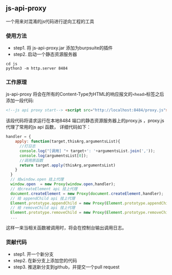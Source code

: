 ## js-api-proxy 
一个用来对混淆的js代码进行逆向工程的工具

### 使用方法
- step1. 将 js-api-proxy.jar 添加为burpsuite的插件
- step2. 启动一个静态资源服务器
```
cd js
python3 -m http.server 8484 
```

### 工作原理
js-api-proxy 将会在所有的Content-Type为HTML的响应报文的`<head>`标签之后添加一段代码:
```html 
<!--js api proxy start--> <script src="http://localhost:8484/proxy.js"></script><!--js api proxy end-->
```
该段代码将请求运行在本地8484 端口的静态资源服务器上的proxy.js ，proxy.js 代理了常用的js api 函数， 详细代码如下：
```javascript
handler = {
    apply: function(target,thisArg,argumentsList){
      //打日志
      console.log("[调用] "+ target+': '+argumentsList.join(','));
      console.log(argumentsList[0]);
      //调用原函数
      return target.apply(thisArg,argumentsList)
    }
  }
  // 给window.open 挂上代理 
  window.open  = new Proxy(window.open,handler);
  // 给createElement api 挂上代理
  document.createElement = new Proxy(document.createElement,handler);
  // 给 appendChild api 挂上代理
  Element.prototype.appendChild = new Proxy(Element.prototype.appendChild,handler);
  // 给 removeChild api 挂上代理
  Element.prototype.removeChild = new Proxy(Element.prototype.removeChild,handler);
  ...
```
这样一来当相关函数被调用时，将会在控制台输出调用日志。

### 贡献代码
- step1. 开一个新分支
- step2. 在新分支上添加您的代码
- step3. 推送新分支到github，并提交一个pull request 